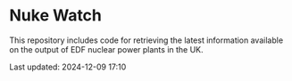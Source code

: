 # Nuke Watch

This repository includes code for retrieving the latest information available on the output of EDF nuclear power plants in the UK.

Last updated: 2024-12-09 17:10